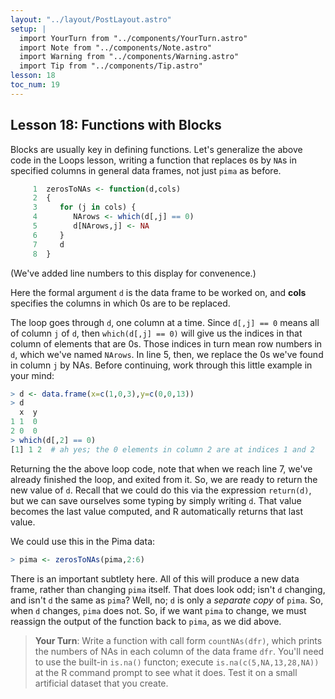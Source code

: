 ```yaml
---
layout: "../layout/PostLayout.astro"
setup: | 
  import YourTurn from "../components/YourTurn.astro"
  import Note from "../components/Note.astro"
  import Warning from "../components/Warning.astro"
  import Tip from "../components/Tip.astro"
lesson: 18
toc_num: 19
---
```

 
## <a name="ftnbl"> </a> Lesson 18:  Functions with Blocks 

Blocks are usually key in defining functions.  Let's generalize the
above code in the Loops lesson, writing a function that replaces `0`s by
`NA`s in specified columns in general data frames, not just `pima` as
before.

``` r
     1	zerosToNAs <- function(d,cols)
     2	{
     3	   for (j in cols) {
     4	      NArows <- which(d[,j] == 0)
     5	      d[NArows,j] <- NA
     6	   }
     7	   d
     8	}
```

(We've added line numbers to this display for convenence.)

Here the formal argument `d` is the data frame to be worked on, and
**cols** specifies the columns in which 0s are to be replaced.

The loop goes through `d`, one column at a time.  Since `d[,j] == 0`
means all of column `j` of `d`, then `which(d[,j] == 0)` will give
us the indices in that column of elements that are 0s.  Those indices in
turn mean row numbers in `d`, which we've named `NArows`.  In line
5, then, we replace the 0s we've found in column `j` by NAs.  Before
continuing, work through this little example in your mind:

``` r
> d <- data.frame(x=c(1,0,3),y=c(0,0,13)) 
> d
  x  y
1 1  0
2 0  0
> which(d[,2] == 0)
[1] 1 2  # ah yes; the 0 elements in column 2 are at indices 1 and 2
```

Returning the the above loop code, note that when we reach line 7, we've
already finished the loop, and exited from it.  So, we are ready to
return the new value of `d`.  Recall that we could do this via the
expression `return(d)`, but we can save ourselves some typing by
simply writing `d`.  That value becomes the last value computed, and R
automatically returns that last value.

We could use this in the Pima data:

``` r
> pima <- zerosToNAs(pima,2:6)
```

There is an important subtlety here.  All of this will produce a new
data frame, rather than changing `pima` itself.  That does look odd;
isn't `d` changing, and isn't `d` the same as `pima`?  Well, no;
`d` is only a *separate copy* of `pima`. So, when `d` changes,
`pima` does not.  So, if we want `pima` to change, we must reassign
the output of the function back to `pima`, as we did above.

<YourTurn>

> **Your Turn**: Write a function with call form `countNAs(dfr)`,
> which prints the numbers of NAs in each column of the data frame
> `dfr`.  You'll need to use the built-in `is.na()` functon; execute
> `is.na(c(5,NA,13,28,NA))` at the R command prompt to see what it
> does.  Test it on a small artificial dataset that you create.

</YourTurn>
